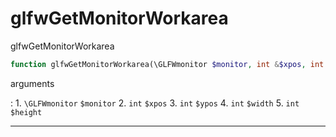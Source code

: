 # glfwGetMonitorWorkarea
glfwGetMonitorWorkarea

```php
function glfwGetMonitorWorkarea(\GLFWmonitor $monitor, int &$xpos, int &$ypos, int &$width, int &$height) : void
```



arguments

:    1. `\GLFWmonitor` `$monitor` 
    2. `int` `$xpos` 
    3. `int` `$ypos` 
    4. `int` `$width` 
    5. `int` `$height` 



---
     